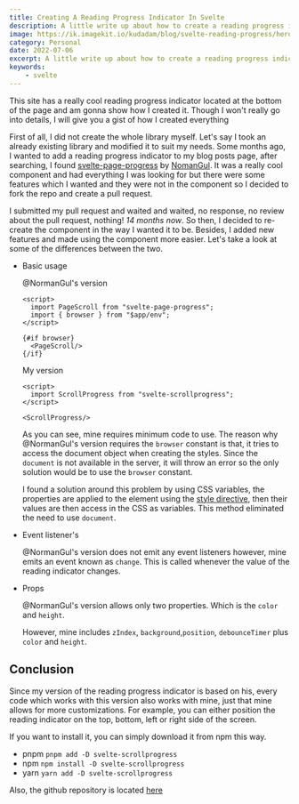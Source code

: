 ```yaml
---
title: Creating A Reading Progress Indicator In Svelte
description: A little write up about how to create a reading progress indicator for Svelte
image: https://ik.imagekit.io/kudadam/blog/svelte-reading-progress/hero
category: Personal
date: 2022-07-06
excerpt: A little write up about how to create a reading progress indicator for Svelte
keywords:
	- svelte
---
```


<p class="intro">
    This site has a really cool reading progress indicator located at the bottom of the page and am gonna show how I created it. Though I won't really go into details, I will give you a gist of how I created everything
</p>

First of all, I did not create the whole library myself. Let's say I took an already existing library and modified it to suit my needs. Some months ago, I wanted to add a reading progress indicator to my blog posts page, after searching, I found [svelte-page-progress](https://www.npmjs.com/package/svelte-page-progress) by [NomanGul](https://github.com/NomanGul). It was a really cool component and had everything I was looking for but there were some features which I wanted and they were not in the component so I decided to fork the repo and create a pull request.

I submitted my pull request and waited and waited, no response, no review about the pull request, nothing!  _14 months now_.
So then, I decided to re-create the component in the way I wanted it to be. Besides, I added new features and made using the component more easier. Let's take a look at some of the differences between the two.

* Basic usage

  @NormanGul's version

  ```svelte
  <script>
  	import PageScroll from "svelte-page-progress";
  	import { browser } from "$app/env";
  </script>
  
  {#if browser}
  	<PageScroll/>
  {/if}
  ```

  My version

  ```svelte
  <script>
  	import ScrollProgress from "svelte-scrollprogress";
  </script>
  
  <ScrollProgress/>
  ```

  As you can see, mine requires minimum code to use. The reason why @NormanGul's version requires the `browser` constant is that, it tries to access the document object when creating the styles. Since the `document` is not available in the server, it will throw an error so the only solution would be to use the `browser` constant.

  I found a solution around this problem by using CSS variables, the properties are applied to the element using the [style directive](https://svelte.dev/tutorial/style-directive), then their values are then access in the CSS as variables. This method eliminated the need to use `document`.

* Event listener's

  @NormanGul's version does not emit any event listeners however, mine emits an event known as `change`. This is called whenever the value of the reading indicator changes. 

* Props

  @NormanGul's version allows only two properties. Which is the `color` and `height`. 

  However, mine includes `zIndex`, `background`,`position`, `debounceTimer` plus `color` and `height`.

## Conclusion

Since my version of the reading progress indicator is based on his, every code which works with this version also works with mine, just that mine allows for more customizations. For example, you can either position the reading indicator on the top, bottom, left or right side of the screen. 

If you want to install it, you can simply download it from npm this way. 

- pnpm
  `pnpm add -D svelte-scrollprogress`
- npm
  `npm install -D svelte-scrollprogress`
- yarn
  `yarn add -D svelte-scrollprogress`

Also, the github repository is located [here](https://github.com/kudadam/svelte-scrollprogress)
